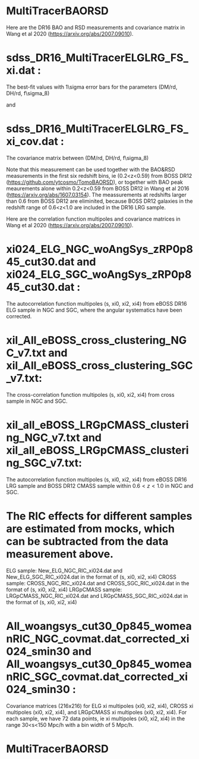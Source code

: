 # MultiTracerBAORSD

Here are the DR16 BAO and RSD measurements and covariance matrix in Wang et al 2020 (https://arxiv.org/abs/2007.09010).

# sdss_DR16_MultiTracerELGLRG_FS_xi.dat :
The best-fit values with 1\sigma error bars for the parameters (DM/rd, DH/rd, f\sigma_8)

and 

# sdss_DR16_MultiTracerELGLRG_FS_xi_cov.dat :
The covariance matrix between (DM/rd, DH/rd, f\sigma_8)

Note that this measurement can be used together with the BAO&RSD measurements in the first six redshift bins, ie (0.2<z<0.59) from BOSS DR12 (https://github.com/ytcosmo/TomoBAORSD), or together with BAO peak meaurements alone within 0.2<z<0.59 from BOSS DR12 in Wang et al 2016 (https://arxiv.org/abs/1607.03154). The meassurements at redshifts larger than 0.6 from BOSS DR12 are eliminited, because BOSS DR12 galaxies in the redshift range of 0.6<z<1.0 are included in the DR16 LRG sample. 

Here are the correlation function multipoles and covariance matrices in Wang et al 2020 (https://arxiv.org/abs/2007.09010).

# xi024_ELG_NGC_woAngSys_zRP0p845_cut30.dat and xi024_ELG_SGC_woAngSys_zRP0p845_cut30.dat :

The autocorrelation function multipoles (s, xi0, xi2, xi4) from eBOSS DR16 ELG sample in NGC and SGC, where the angular systematics have been corrected. 

# xil_All_eBOSS_cross_clustering_NGC_v7.txt and xil_All_eBOSS_cross_clustering_SGC_v7.txt:

The cross-correlation function multipoles (s, xi0, xi2, xi4) from cross sample in NGC and SGC. 

# xil_all_eBOSS_LRGpCMASS_clustering_NGC_v7.txt and xil_all_eBOSS_LRGpCMASS_clustering_SGC_v7.txt:

The autocorrelation function multipoles (s, xi0, xi2, xi4) from eBOSS DR16 LRG sample and BOSS DR12 CMASS sample within $0.6<z<1.0$ in NGC and SGC. 

# The RIC effects for different samples are estimated from mocks, which can be subtracted from the data measurement above.

ELG sample: New_ELG_NGC_RIC_xi024.dat and New_ELG_SGC_RIC_xi024.dat in the format of (s, xi0, xi2, xi4)
CROSS sample: CROSS_NGC_RIC_xi024.dat and CROSS_SGC_RIC_xi024.dat in the format of (s, xi0, xi2, xi4)
LRGpCMASS sample: LRGpCMASS_NGC_RIC_xi024.dat and LRGpCMASS_SGC_RIC_xi024.dat in the format of (s, xi0, xi2, xi4)

# All_woangsys_cut30_0p845_womeanRIC_NGC_covmat.dat_corrected_xi024_smin30 and All_woangsys_cut30_0p845_womeanRIC_SGC_covmat.dat_corrected_xi024_smin30 :

Covariance matrices (216x216) for ELG xi multipoles (xi0, xi2, xi4), CROSS xi multipoles (xi0, xi2, xi4), and LRGpCMASS xi multipoles (xi0, xi2, xi4). For each sample, we have 72 data points, ie xi multipoles (xi0, xi2, xi4) in the range 30<s<150 Mpc/h with a bin width of 5 Mpc/h.

# MultiTracerBAORSD
